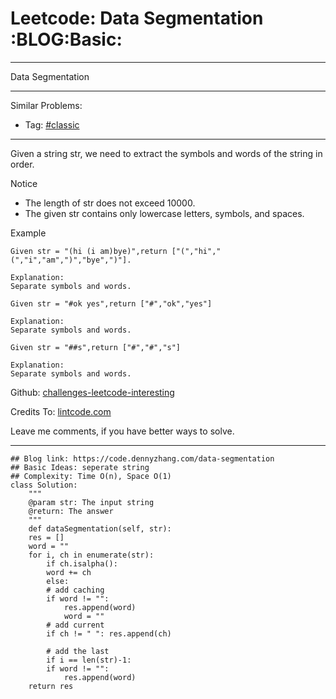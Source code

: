 
# Leetcode: Data Segmentation     :BLOG:Basic:

---

Data Segmentation  

---

Similar Problems:  

-   Tag: [#classic](https://code.dennyzhang.com/tag/classic)

---

Given a string str, we need to extract the symbols and words of the string in order.  

Notice  

-   The length of str does not exceed 10000.
-   The given str contains only lowercase letters, symbols, and spaces.

Example  

    Given str = "(hi (i am)bye)",return ["(","hi","(","i","am",")","bye",")"].
    
    Explanation:
    Separate symbols and words.

    Given str = "#ok yes",return ["#","ok","yes"]
    
    Explanation:
    Separate symbols and words.

    Given str = "##s",return ["#","#","s"]
    
    Explanation:
    Separate symbols and words.

Github: [challenges-leetcode-interesting](https://github.com/DennyZhang/challenges-leetcode-interesting/tree/master/problems/data-segmentation)  

Credits To: [lintcode.com](http://lintcode.com/en/problem/data-segmentation/)  

Leave me comments, if you have better ways to solve.  

---

    ## Blog link: https://code.dennyzhang.com/data-segmentation
    ## Basic Ideas: seperate string
    ## Complexity: Time O(n), Space O(1)
    class Solution:
        """
        @param str: The input string
        @return: The answer
        """
        def dataSegmentation(self, str):
    	res = []
    	word = ""
    	for i, ch in enumerate(str):
    	    if ch.isalpha():
    		word += ch
    	    else:
    		# add caching
    		if word != "":
    		    res.append(word)
    		    word = ""
    		# add current
    		if ch != " ": res.append(ch)
    
    	    # add the last
    	    if i == len(str)-1:
    		if word != "":
    		    res.append(word)
    	return res

